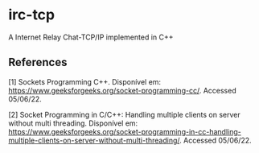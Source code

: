 # irc-tcp
A Internet Relay Chat-TCP/IP implemented in C++

## References

[1] Sockets Programming C++. Disponível em: <https://www.geeksforgeeks.org/socket-programming-cc/>. Accessed 05/06/22.

[2] Socket Programming in C/C++: Handling multiple clients on server without multi threading. Disponível em: <https://www.geeksforgeeks.org/socket-programming-in-cc-handling-multiple-clients-on-server-without-multi-threading/>. Accessed 05/06/22.